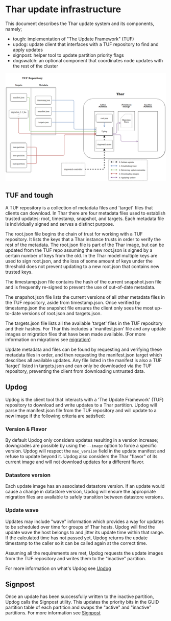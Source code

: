 # Thar update infrastructure
This document describes the Thar update system and its components, namely;

- tough: implementation of "The Update Framework" (TUF)
- updog: update client that interfaces with a TUF repository to find and apply updates
- signpost: helper tool to update partition priority flags
- dogswatch: an optional component that coordinates node updates with the rest of the cluster

![Update overview](update-system.png)
## TUF and tough
A TUF repository is a collection of metadata files and 'target' files that clients can download.
In Thar there are four metadata files used to establish trusted updates: root, timestamp, snapshot, and targets.
Each metadata file is individually signed and serves a distinct purpose.

The root.json file begins the chain of trust for working with a TUF repository.
It lists the keys that a Thar instance trusts in order to verify the rest of the metadata.
The root.json file is part of the Thar image, but can be updated from the TUF repo assuming the new root.json is signed by a certain number of keys from the old.
In the Thar model multiple keys are used to sign root.json, and the loss of some amount of keys under the threshold does not prevent updating to a new root.json that contains new trusted keys.

The timestamp.json file contains the hash of the current snapshot.json file and is frequently re-signed to prevent the use of out-of-date metadata.

The snapshot.json file lists the current versions of all other metadata files in the TUF repository, aside from timestamp.json.
Once verified by timestamp.json the snapshot file ensures the client only sees the most up-to-date versions of root.json and targets.json.

The targets.json file lists all the available 'target' files in the TUF repository and their hashes.
For Thar this includes a 'manifest.json' file and any update images or migration files that have been made available.
(For more information on migrations see [migration](../api/migration))

Update metadata and files can be found by requesting and verifying these metadata files in order, and then requesting the manifest.json target which describes all available updates.
Any file listed in the manifest is also a TUF 'target' listed in targets.json and can only be downloaded via the TUF repository, preventing the client from downloading untrusted data.

## Updog
Updog is the client tool that interacts with a 'The Update Framework' (TUF) repository to download and write updates to a Thar partition.
Updog will parse the manifest.json file from the TUF repository and will update to a new image if the following criteria are satisfied:
### Version & Flavor
By default Updog only considers updates resulting in a version increase; downgrades are possible by using the `--image` option to force a specific version.
Updog will respect the `max_version` field in the update manifest and refuse to update beyond it.
Updog also considers the Thar "flavor" of its current image and will not download updates for a different flavor.
### Datastore version
Each update image has an associated datastore version.
If an update would cause a change in datastore version, Updog will ensure the appropriate migration files are available to safely transition between datastore versions.
### Update wave
Updates may include "wave" information which provides a way for updates to be scheduled over time for groups of Thar hosts.
Updog will find the update wave the host belongs to and jitter its update time within that range.
If the calculated time has not passed yet, Updog returns the update timestamp to the caller so it can be called again at the correct time.

Assuming all the requirements are met, Updog requests the update images from the TUF repository and writes them to the "inactive" partition.

For more information on what's Updog see [Updog](updog/)
## Signpost
Once an update has been successfully written to the inactive partition, Updog calls the Signpost utility.
This updates the priority bits in the GUID partition table of each partition and swaps the "active" and "inactive" partitions.
For more information see [Signpost](signpost/)
